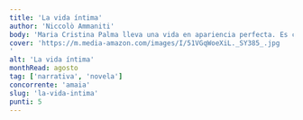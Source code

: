 ```yaml
---
title: 'La vida íntima'
author: 'Niccolò Ammaniti'
body: 'Maria Cristina Palma lleva una vida en apariencia perfecta. Es considerada la mujer más bella del mundo, está casada con el primer ministro y tiene cuanto se puede desear. '
cover: 'https://m.media-amazon.com/images/I/51VGqWoeXiL._SY385_.jpg
'
alt: 'La vida íntima'
monthRead: agosto
tag: ['narrativa', 'novela']
concorrente: 'amaia'
slug: 'la-vida-intima'
punti: 5
---
```

